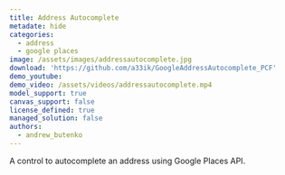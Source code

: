 ```yaml
---
title: Address Autocomplete
metadate: hide
categories:
  - address
  - google places
image: /assets/images/addressautocomplete.jpg
download: 'https://github.com/a33ik/GoogleAddressAutocomplete_PCF'
demo_youtube:
demo_video: /assets/videos/addressautocomplete.mp4
model_support: true
canvas_support: false
license_defined: true
managed_solution: false
authors:
  - andrew_butenko
---
```


A control to autocomplete an address using Google Places API. 
